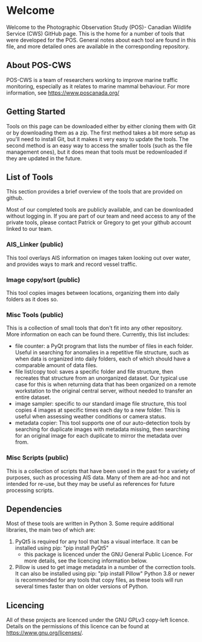 # Welcome
Welcome to the Photographic Observation Study (POS)- Canadian Wildlife Service (CWS) GitHub page. This is the home for a number of tools that were developed for the POS. General notes about each tool are found in this file, and more detailed ones are available in the corresponding repository.

## About POS-CWS

POS-CWS is a team of researchers working to improve marine traffic monitoring, especially as it relates to marine mammal behaviour. For more information, see https://www.poscanada.org/

## Getting Started
Tools on this page can be downloaded either by either cloning them with Git or by downloading them as a zip. The first method takes a bit more setup as you'll need to install Git, but it makes it very easy to update the tools. The second method is an easy way to access the smaller tools (such as the file management ones), but it does mean that tools must be redownloaded if they are updated in the future.

## List of Tools
This section provides a brief overview of the tools that are provided on github.

Most of our completed tools are publicly available, and can be downloaded without logging in. If you are part of our team and need access to any of the private tools, please contact Patrick or Gregory to get your github account linked to our team.

### AIS_Linker (public)
This tool overlays AIS information on images taken looking out over water, and provides ways to mark and record vessel traffic.

### Image copy/sort (public)
This tool copies images between locations, organizing them into daily folders as it does so.

### Misc Tools (public)
This is a collection of small tools that don't fit into any other repository. More information on each can be found there. Currently, this list includes:
 * file counter: a PyQt program that lists the number of files in each folder. Useful in searching for anomalies in a repetitive file structure, such as when data is organized into daily folders, each of which should have a comparable amount of data files.
 * file list/copy tool: saves a specific folder and file structure, then recreates that structure from an unorganized dataset. Our typical use case for this is when returning data that has been organized on a remote workstation to the original central server, without needed to transfer an entire dataset.
 * image sampler: specific to our standard image file structure, this tool copies 4 images at specific times each day to a new folder. This is useful when assessing weather conditions or camera status.
 * metadata copier: This tool supports one of our auto-detection tools by searching for duplicate images with metadata missing, then searching for an original image for each duplicate to mirror the metadata over from.

### Misc Scripts (public)
This is a collection of scripts that have been used in the past for a variety of purposes, such as processing AIS data. Many of them are ad-hoc and not intended for re-use, but they may be useful as references for future processing scripts.

## Dependencies
Most of these tools are written in Python 3. Some require additional libraries, the main two of which are:
1. PyQt5 is required for any tool that has a visual interface. It can be installed using pip: "pip install PyQt5"
    - this package is licenced under the GNU General Public Licence. For more details, see the licencing information below.
2. Pillow is used to get image metadata in a number of the correction tools. It can also be installed using pip: "pip install Pillow"
Python 3.8 or newer is recommended for any tools that copy files, as these tools will run several times faster than on older versions of Python.

## Licencing
All of these projects are licenced under the GNU GPLv3 copy-left licence. Details on the permissions of this licence can be found at <https://www.gnu.org/licenses/>.
